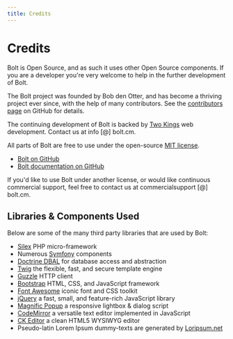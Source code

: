 ```yaml
---
title: Credits
---
```

Credits
=======

Bolt is Open Source, and as such it uses other Open Source components. If you
are a developer you're very welcome to help in the further development of Bolt.

The Bolt project was founded by Bob den Otter, and has become a thriving project
ever since, with the help of many contributors. See the [contributors page][]
on GitHub for details.

The continuing development of Bolt is backed by [Two Kings][] web development.
Contact us at info [@] bolt.cm.

All parts of Bolt are free to use under the open-source [MIT license][].

  - <a href="https://github.com/bolt/bolt" class="btn btn-info" target="_blank">Bolt on GitHub</a>
  - <a href="https://github.com/bolt/docs" class="btn btn-info" target="_blank">Bolt documentation on
    GitHub</a>

If you'd like to use Bolt under another license, or would like continuous
commercial support, feel free to contact us at commercialsupport [@] bolt.cm.

Libraries & Components Used
---------------------------

Below are some of the many third party libraries that are used by Bolt:

  - [Silex][] PHP micro-framework
  - Numerous [Symfony][] components
  - [Doctrine DBAL][] for database access and abstraction
  - [Twig] the flexible, fast, and secure template engine
  - [Guzzle][] HTTP client
  - [Bootstrap][] HTML, CSS, and JavaScript framework
  - [Font Awesome][] iconic font and CSS toolkit
  - [jQuery][] a fast, small, and feature-rich JavaScript library
  - [Magnific Popup][] a responsive lightbox & dialog script
  - [CodeMirror][] a versatile text editor implemented in JavaScript
  - [CK Editor][] a clean HTML5 WYSIWYG editor
  - Pseudo-latin Lorem Ipsum dummy-texts are generated by [Loripsum.net]

[contributors page]: https://github.com/bolt/bolt/graphs/contributors
[Two Kings]: http://www.twokings.nl
[MIT license]: license
[Silex]: http://silex.sensiolabs.org/
[Symfony]: http://symfony.com/
[Doctrine DBAL]: http://www.doctrine-project.org
[Twig]: http://twig.sensiolabs.org/
[Guzzle]: http://guzzlephp.org/
[Bootstrap]: http://getbootstrap.com/
[Font Awesome]: http://fontawesome.io/
[jQuery]: http://jquery.com/
[Magnific Popup]: http://dimsemenov.com/plugins/magnific-popup/
[CodeMirror]: http://codemirror.net/
[CK Editor]: http://ckeditor.com/
[Loripsum.net]: http://loripsum.net/

